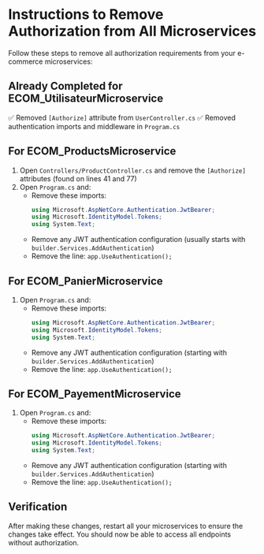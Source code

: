 # Instructions to Remove Authorization from All Microservices

Follow these steps to remove all authorization requirements from your e-commerce microservices:

## Already Completed for ECOM_UtilisateurMicroservice

✅ Removed `[Authorize]` attribute from `UserController.cs`
✅ Removed authentication imports and middleware in `Program.cs`

## For ECOM_ProductsMicroservice

1. Open `Controllers/ProductController.cs` and remove the `[Authorize]` attributes (found on lines 41 and 77)
2. Open `Program.cs` and:
   - Remove these imports:
     ```csharp
     using Microsoft.AspNetCore.Authentication.JwtBearer;
     using Microsoft.IdentityModel.Tokens;
     using System.Text;
     ```
   - Remove any JWT authentication configuration (usually starts with `builder.Services.AddAuthentication`)
   - Remove the line: `app.UseAuthentication();`

## For ECOM_PanierMicroservice

1. Open `Program.cs` and:
   - Remove these imports:
     ```csharp
     using Microsoft.AspNetCore.Authentication.JwtBearer;
     using Microsoft.IdentityModel.Tokens;
     using System.Text;
     ```
   - Remove any JWT authentication configuration (starting with `builder.Services.AddAuthentication`)
   - Remove the line: `app.UseAuthentication();`

## For ECOM_PayementMicroservice

1. Open `Program.cs` and:
   - Remove these imports:
     ```csharp
     using Microsoft.AspNetCore.Authentication.JwtBearer;
     using Microsoft.IdentityModel.Tokens;
     using System.Text;
     ```
   - Remove any JWT authentication configuration (starting with `builder.Services.AddAuthentication`)
   - Remove the line: `app.UseAuthentication();`

## Verification

After making these changes, restart all your microservices to ensure the changes take effect. You should now be able to access all endpoints without authorization. 